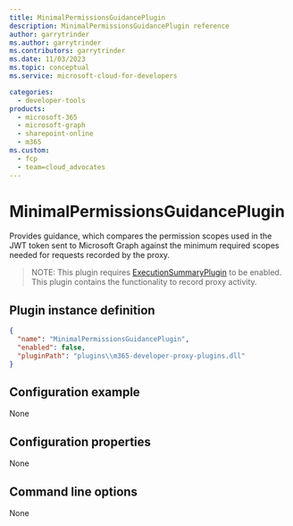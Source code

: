 ```yaml
---
title: MinimalPermissionsGuidancePlugin
description: MinimalPermissionsGuidancePlugin reference
author: garrytrinder
ms.author: garrytrinder
ms.contributors: garrytrinder
ms.date: 11/03/2023
ms.topic: conceptual
ms.service: microsoft-cloud-for-developers

categories:
  - developer-tools
products:
  - microsoft-365
  - microsoft-graph
  - sharepoint-online
  - m365
ms.custom:
  - fcp
  - team=cloud_advocates
---
```


# MinimalPermissionsGuidancePlugin

Provides guidance, which compares the permission scopes used in the JWT token sent to Microsoft Graph against the minimum required scopes needed for requests recorded by the proxy.

> NOTE: This plugin requires [ExecutionSummaryPlugin](./ExecutionSummaryPlugin) to be enabled. This plugin contains the functionality to record proxy activity.

## Plugin instance definition

```json
{
  "name": "MinimalPermissionsGuidancePlugin",
  "enabled": false,
  "pluginPath": "plugins\\m365-developer-proxy-plugins.dll"
}
```

## Configuration example

None

## Configuration properties

None

## Command line options

None
